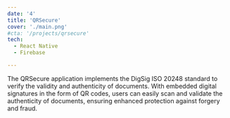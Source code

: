 ```yaml
---
date: '4'
title: 'QRSecure'
cover: './main.png'
#cta: '/projects/qrsecure'
tech:
  - React Native
  - Firebase

---
```


The QRSecure application implements the DigSig ISO 20248 standard to verify the validity and authenticity of documents. With embedded digital signatures in the form of QR codes, users can easily scan and validate the authenticity of documents, ensuring enhanced protection against forgery and fraud. 